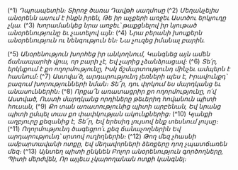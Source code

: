 
(^1) _Դպրապետին։ Տիրոջ ծառա Դավթի սաղմոսը_
(^2) _Մեղանչելիս անօրենն ասում է ինքն իրեն,
Թե իր աչքերի առջեւ Աստծու երկյուղը չկա._
(^3) _Խորամանկեց նրա առջեւ՝ թաքցնելով իր նյութած անօրենությունը եւ չատելով այն։_
(^4) _Նրա բերանի խոսքերն անօրենություն ու նենգություն են։
Նա չուզեց իմանալ բարին._


(^5) _Անօրենություն խորհեց իր անկողնում,
Կանգնեց այն ամեն ճանապարհի վրա, որ բարի չէ,
Եվ չարից չձանձրացավ։_
(^6) _Տե՛ր, երկնքում է քո ողորմությունը,
Իսկ ճշմարտությունդ մինչեւ ամպերն է հասնում։_
(^7) _Աստվա՛ծ, արդարությունդ լեռների պես է,
Իրավունքդ՝ բազում խորությունների նման։
Տե՜ր, դու փրկում ես մարդկանց եւ անասուններին։_
(^8) _Որքա՜ն առատացրիր քո ողորմությունը, ո՛վ Աստված,
Ուստի մարդկանց որդիները թեւերիդ հովանուն պիտի հուսան,_
(^9) _Քո տան առատությունից պիտի արբենան,
Եվ նրանց պիտի ըմպել տաս քո փափկության ակունքներից։_
(^10) _Կյանքի աղբյուրը քեզանից է, Տե՜ր,
Եվ երեսիդ լույսով ենք տեսնում լույսը։_
(^11) _Ողորմությունդ ծագեցրո՛ւ քեզ ճանաչողներին
Եվ արդարությունդ՝ սրտով ուղիղներին։_
(^12) _Թող մեզ չհասնի ամբարտավանի ոտքը,
Եվ մեղավորների ձեռքերը դող չպատճառեն մեզ։_
(^13) _Այնտեղ պիտի ընկնեն
Բոլոր անօրենություն գործողները,
Պիտի մերժվեն,
Որ այլեւս չկարողանան ոտքի կանգնել։_
